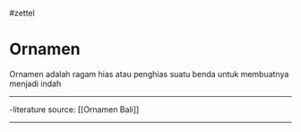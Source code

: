 #zettel
# Ornamen
Ornamen adalah ragam hias atau penghias suatu benda untuk membuatnya menjadi indah

---

-literature source: [[Ornamen Bali]]

---